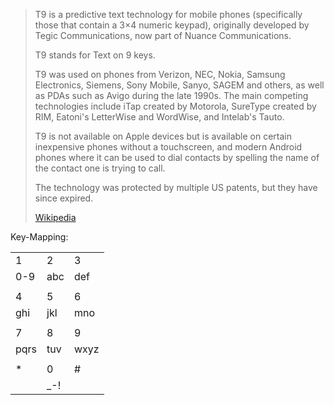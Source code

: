 
> T9 is a predictive text technology for mobile phones 
> (specifically those that contain a 3×4 numeric keypad), 
> originally developed by Tegic Communications, 
> now part of Nuance Communications. 
> 
> T9 stands for Text on 9 keys.
> 
> T9 was used on phones from Verizon, NEC, Nokia, Samsung Electronics, Siemens, Sony Mobile, Sanyo, SAGEM and others, as well as PDAs such as Avigo during the late 1990s. 
> The main competing technologies include iTap created by Motorola, 
> SureType created by RIM, Eatoni's LetterWise and WordWise, and Intelab's Tauto. 
>
> T9 is not available on Apple devices but is available 
> on certain inexpensive phones without a touchscreen, 
> and modern Android phones where it can be used to dial contacts 
> by spelling the name of the contact one is trying to call.
>
> The technology was protected by multiple US patents, but they have since expired.
>
> [Wikipedia](https://en.wikipedia.org/wiki/T9%20(predictive%20text))

Key-Mapping:

|      |      |      |
| ---- | ---- | ---- |
| 1    | 2    | 3    |
| 0-9  | abc  | def  |
|      |      |      |
| 4    | 5    | 6    |
| ghi  | jkl  | mno  |
|      |      |      |
| 7    | 8    | 9    |
| pqrs | tuv  | wxyz |
|      |      |      |
| \*   | 0    | #    |
|      | \_-! |      |

